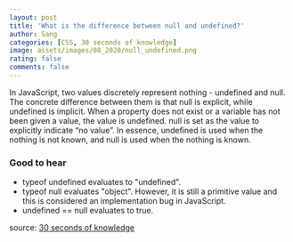 ```yaml
---
layout: post
title: 'What is the difference between null and undefined?'
author: Sang
categories: [CSS, 30 seconds of knowledge]
image: assets/images/08_2020/null_undefined.png
rating: false
comments: false
---
```


In JavaScript, two values discretely represent nothing - undefined and null. The concrete difference between them is that null is explicit, while undefined is implicit. When a property does not exist or a variable has not been given a value, the value is undefined. null is set as the value to explicitly indicate “no value”. In essence, undefined is used when the nothing is not known, and null is used when the nothing is known.

### Good to hear

-   typeof undefined evaluates to "undefined".
-   typeof null evaluates "object". However, it is still a primitive value and this is considered an implementation bug in JavaScript.
-   undefined == null evaluates to true.

source: [30 seconds of knowledge](https://30secondsofknowledge.com/)
